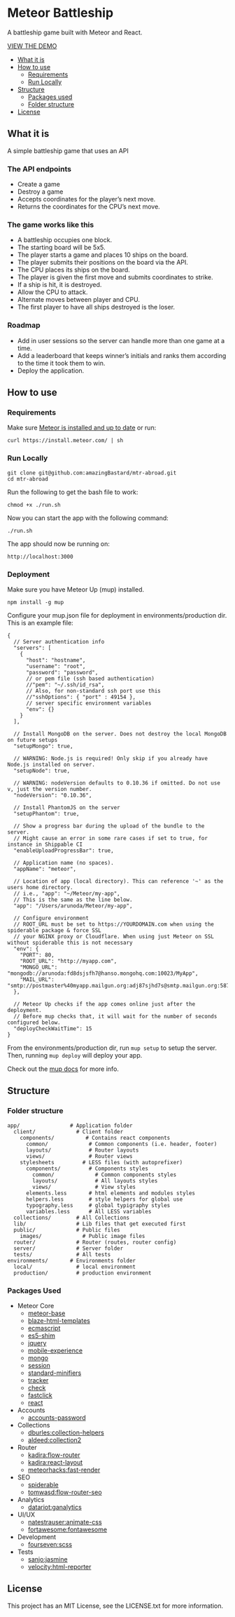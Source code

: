 # Meteor Battleship

A battleship game built with Meteor and React.

[VIEW THE DEMO](http://battleship.meteor.com)

* [What it is](#what-it-is)
* [How to use](#how-to-use)
  * [Requirements](#requirements)
  * [Run Locally](#run-locally)
* [Structure](#structure)
  * [Packages used](#packages-used)
  * [Folder structure](#folder-structure)
* [License](#license)

## What it is

A simple battleship game that uses an API

### The API endpoints

* Create a game
* Destroy a game
* Accepts coordinates for the player’s next move.
* Returns the coordinates for the CPU’s next move.

### The game works like this

* A battleship occupies one block.
* The starting board will be 5x5.
* The player starts a game and places 10 ships on the board.
* The player submits their positions on the board via the API.
* The CPU places its ships on the board.
* The player is given the first move and submits coordinates to strike.
* If a ship is hit, it is destroyed.
* Allow the CPU to attack.
* Alternate moves between player and CPU.
* The first player to have all ships destroyed is the loser.

### Roadmap

* Add in user sessions so the server can handle more than one game at a time.
* Add a leaderboard that keeps winner’s initials and ranks them according to the time it took them to win.
* Deploy the application.

## How to use

### Requirements

Make sure [Meteor is installed and up to date](https://www.meteor.com/install) or run:

```
curl https://install.meteor.com/ | sh
```

### Run Locally

```
git clone git@github.com:amazingBastard/mtr-abroad.git
cd mtr-abroad
```

Run the following to get the bash file to work:

```
chmod +x ./run.sh
```

Now you can start the app with the following command:

```
./run.sh
```

The app should now be running on:

```
http://localhost:3000
```

### Deployment

Make sure you have Meteor Up (mup) installed.

```
npm install -g mup
```

Configure your mup.json file for deployment in environments/production dir. This is an example file:

```
{
  // Server authentication info
  "servers": [
    {
      "host": "hostname",
      "username": "root",
      "password": "password",
      // or pem file (ssh based authentication)
      //"pem": "~/.ssh/id_rsa",
      // Also, for non-standard ssh port use this
      //"sshOptions": { "port" : 49154 },
      // server specific environment variables
      "env": {}
    }
  ],

  // Install MongoDB on the server. Does not destroy the local MongoDB on future setups
  "setupMongo": true,

  // WARNING: Node.js is required! Only skip if you already have Node.js installed on server.
  "setupNode": true,

  // WARNING: nodeVersion defaults to 0.10.36 if omitted. Do not use v, just the version number.
  "nodeVersion": "0.10.36",

  // Install PhantomJS on the server
  "setupPhantom": true,

  // Show a progress bar during the upload of the bundle to the server.
  // Might cause an error in some rare cases if set to true, for instance in Shippable CI
  "enableUploadProgressBar": true,

  // Application name (no spaces).
  "appName": "meteor",

  // Location of app (local directory). This can reference '~' as the users home directory.
  // i.e., "app": "~/Meteor/my-app",
  // This is the same as the line below.
  "app": "/Users/arunoda/Meteor/my-app",

  // Configure environment
  // ROOT_URL must be set to https://YOURDOMAIN.com when using the spiderable package & force SSL
  // your NGINX proxy or Cloudflare. When using just Meteor on SSL without spiderable this is not necessary
  "env": {
    "PORT": 80,
    "ROOT_URL": "http://myapp.com",
    "MONGO_URL": "mongodb://arunoda:fd8dsjsfh7@hanso.mongohq.com:10023/MyApp",
    "MAIL_URL": "smtp://postmaster%40myapp.mailgun.org:adj87sjhd7s@smtp.mailgun.org:587/"
  },

  // Meteor Up checks if the app comes online just after the deployment.
  // Before mup checks that, it will wait for the number of seconds configured below.
  "deployCheckWaitTime": 15
}
```

From the environments/production dir, run ```mup setup``` to setup the server. Then, running ```mup deploy``` will deploy your app.

Check out the [mup docs](https://github.com/arunoda/meteor-up) for more info.

## Structure

### Folder structure

```
app/                # Application folder
  client/             # Client folder
    components/          # Contains react components
      common/             # Common components (i.e. header, footer)
      layouts/            # Router layouts
      views/              # Router views
    stylesheets         # LESS files (with autoprefixer)
      components/         # Components styles
        common/             # Common components styles
        layouts/            # All layouts styles
        views/              # View styles
      elements.less       # html elements and modules styles
      helpers.less        # style helpers for global use
      typography.less     # global typigraphy styles
      variables.less      # All LESS variables
  collections/        # All Collections
  lib/                # Lib files that get executed first
  public/             # Public files
    images/             # Public image files
  router/             # Router (routes, router config)
  server/             # Server folder
  tests/              # All tests
environments/       # Environments folder
  local/              # local environment
  production/         # production environment

```

### Packages Used

* Meteor Core
  * [meteor-base](http://github.com/meteor/meteor/tree/devel/packages/meteor-base)
  * [blaze-html-templates](https://github.com/meteor/meteor/tree/devel/packages/blaze-html-templates)
  * [ecmascript](https://github.com/meteor/meteor/tree/devel/packages/ecmascript)
  * [es5-shim](https://github.com/meteor/meteor/tree/devel/packages/es5-shim)
  * [jquery](https://github.com/meteor/meteor/tree/devel/packages/jquery)
  * [mobile-experience](https://github.com/meteor/meteor/tree/devel/packages/mobile-experience)
  * [mongo](https://github.com/meteor/meteor/tree/devel/packages/mongo)
  * [session](https://github.com/meteor/meteor/tree/devel/packages/session)
  * [standard-minifiers](https://github.com/meteor/meteor/tree/devel/packages/standard-minifiers)
  * [tracker](https://github.com/meteor/meteor/tree/devel/packages/tracker)
  * [check](https://github.com/meteor/meteor/tree/devel/packages/check)
  * [fastclick](http://github.com/meteor/meteor/tree/devel/packages/fastclick)
  * [react](https://github.com/meteor/meteor/tree/devel/packages/react)
* Accounts
  * [accounts-password](https://github.com/meteor/meteor/tree/devel/packages/accounts-password)
* Collections
  * [dburles:collection-helpers](https://github.com/dburles/meteor-collection-helpers)
  * [aldeed:collection2](https://github.com/aldeed/meteor-collection2)
* Router
  * [kadira:flow-router](https://github.com/kadirahq/flow-router)
  * [kadira:react-layout](https://github.com/kadirahq/meteor-react-layout)
  * [meteorhacks:fast-render](https://github.com/meteorhacks/fast-render)
* SEO
  * [spiderable](http://github.com/meteor/meteor/tree/devel/packages/spiderable)
  * [tomwasd:flow-router-seo](https://github.com/tomwasd/flow-router-seo)
* Analytics 
  * [datariot:ganalytics](https://github.com/datariot/meteor-ganalytics)
* UI/UX
  * [natestrauser:animate-css](https://github.com/nate-strauser/meteor-animate-css)
  * [fortawesome:fontawesome](https://github.com/MeteorPackaging/Font-Awesome)
* Development
  * [fourseven:scss](https://github.com/fourseven/meteor-scss)
* Tests
  * [sanjo:jasmine](https://github.com/xolvio/meteor-jasmine)
  * [velocity:html-reporter](https://github.com/meteor-velocity/html-reporter/)

## License

This project has an MIT License, see the LICENSE.txt for more information.
